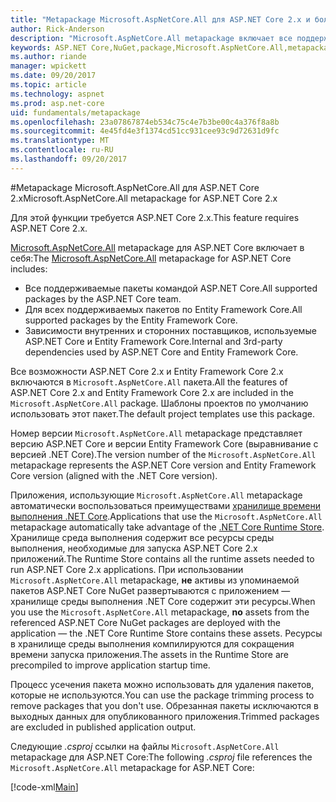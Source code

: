 ```yaml
---
title: "Metapackage Microsoft.AspNetCore.All для ASP.NET Core 2.x и более поздних версий"
author: Rick-Anderson
description: "Microsoft.AspNetCore.All metapackage включает все поддерживаемые пакеты ASP.NET Core и Entity Framework Core, вместе с их зависимости."
keywords: ASP.NET Core,NuGet,package,Microsoft.AspNetCore.All,metapackage
ms.author: riande
manager: wpickett
ms.date: 09/20/2017
ms.topic: article
ms.technology: aspnet
ms.prod: asp.net-core
uid: fundamentals/metapackage
ms.openlocfilehash: 23a07867874eb534c75c4e7b3be00c4a376f8a8b
ms.sourcegitcommit: 4e45fd4e3f1374cd51cc931cee93c9d72631d9fc
ms.translationtype: MT
ms.contentlocale: ru-RU
ms.lasthandoff: 09/20/2017
---
```

#<a name="microsoftaspnetcoreall-metapackage-for-aspnet-core-2x"></a><span data-ttu-id="f5425-104">Metapackage Microsoft.AspNetCore.All для ASP.NET Core 2.x</span><span class="sxs-lookup"><span data-stu-id="f5425-104">Microsoft.AspNetCore.All metapackage for ASP.NET Core 2.x</span></span>

<span data-ttu-id="f5425-105">Для этой функции требуется ASP.NET Core 2.x.</span><span class="sxs-lookup"><span data-stu-id="f5425-105">This feature requires ASP.NET Core 2.x.</span></span>

<span data-ttu-id="f5425-106">[Microsoft.AspNetCore.All](https://www.nuget.org/packages/Microsoft.AspNetCore.All) metapackage для ASP.NET Core включает в себя:</span><span class="sxs-lookup"><span data-stu-id="f5425-106">The [Microsoft.AspNetCore.All](https://www.nuget.org/packages/Microsoft.AspNetCore.All) metapackage for ASP.NET Core includes:</span></span>

* <span data-ttu-id="f5425-107">Все поддерживаемые пакеты командой ASP.NET Core.</span><span class="sxs-lookup"><span data-stu-id="f5425-107">All supported packages by the ASP.NET Core team.</span></span>
* <span data-ttu-id="f5425-108">Для всех поддерживаемых пакетов по Entity Framework Core.</span><span class="sxs-lookup"><span data-stu-id="f5425-108">All supported packages by the Entity Framework Core.</span></span> 
* <span data-ttu-id="f5425-109">Зависимости внутренних и сторонних поставщиков, используемые ASP.NET Core и Entity Framework Core.</span><span class="sxs-lookup"><span data-stu-id="f5425-109">Internal and 3rd-party dependencies used by ASP.NET Core and Entity Framework Core.</span></span> 

<span data-ttu-id="f5425-110">Все возможности ASP.NET Core 2.x и Entity Framework Core 2.x включаются в `Microsoft.AspNetCore.All` пакета.</span><span class="sxs-lookup"><span data-stu-id="f5425-110">All the features of ASP.NET Core 2.x and Entity Framework Core 2.x are included in the `Microsoft.AspNetCore.All` package.</span></span> <span data-ttu-id="f5425-111">Шаблоны проектов по умолчанию использовать этот пакет.</span><span class="sxs-lookup"><span data-stu-id="f5425-111">The default project templates use this package.</span></span>

<span data-ttu-id="f5425-112">Номер версии `Microsoft.AspNetCore.All` metapackage представляет версию ASP.NET Core и версии Entity Framework Core (выравнивание с версией .NET Core).</span><span class="sxs-lookup"><span data-stu-id="f5425-112">The version number of the `Microsoft.AspNetCore.All` metapackage represents the ASP.NET Core version and Entity Framework Core version (aligned with the .NET Core version).</span></span>

<span data-ttu-id="f5425-113">Приложения, использующие `Microsoft.AspNetCore.All` metapackage автоматически воспользоваться преимуществами [хранилище времени выполнения .NET Core](https://docs.microsoft.com/dotnet/core/deploying/runtime-store).</span><span class="sxs-lookup"><span data-stu-id="f5425-113">Applications that use the `Microsoft.AspNetCore.All` metapackage automatically take advantage of the [.NET Core Runtime Store](https://docs.microsoft.com/dotnet/core/deploying/runtime-store).</span></span> <span data-ttu-id="f5425-114">Хранилище среда выполнения содержит все ресурсы среды выполнения, необходимые для запуска ASP.NET Core 2.x приложений.</span><span class="sxs-lookup"><span data-stu-id="f5425-114">The Runtime Store contains all the runtime assets needed to run ASP.NET Core 2.x applications.</span></span> <span data-ttu-id="f5425-115">При использовании `Microsoft.AspNetCore.All` metapackage, **не** активы из упоминаемой пакетов ASP.NET Core NuGet развертываются с приложением &mdash; хранилище среды выполнения .NET Core содержит эти ресурсы.</span><span class="sxs-lookup"><span data-stu-id="f5425-115">When you use the `Microsoft.AspNetCore.All` metapackage, **no** assets from the referenced ASP.NET Core NuGet packages are deployed with the application &mdash; the .NET Core Runtime Store contains these assets.</span></span> <span data-ttu-id="f5425-116">Ресурсы в хранилище среды выполнения компилируются для сокращения времени запуска приложения.</span><span class="sxs-lookup"><span data-stu-id="f5425-116">The assets in the Runtime Store are precompiled to improve application startup time.</span></span>

<span data-ttu-id="f5425-117">Процесс усечения пакета можно использовать для удаления пакетов, которые не используются.</span><span class="sxs-lookup"><span data-stu-id="f5425-117">You can use the package trimming process to remove packages that you don't use.</span></span> <span data-ttu-id="f5425-118">Обрезанная пакеты исключаются в выходных данных для опубликованного приложения.</span><span class="sxs-lookup"><span data-stu-id="f5425-118">Trimmed packages are excluded in published application output.</span></span>

<span data-ttu-id="f5425-119">Следующие *.csproj* ссылки на файлы `Microsoft.AspNetCore.All` metapackage для ASP.NET Core:</span><span class="sxs-lookup"><span data-stu-id="f5425-119">The following *.csproj* file references the `Microsoft.AspNetCore.All` metapackage for ASP.NET Core:</span></span>

[!code-xml[Main](..\mvc\views\view-compilation\sample\MvcRazorCompileOnPublish2.csproj?highlight=9)]
